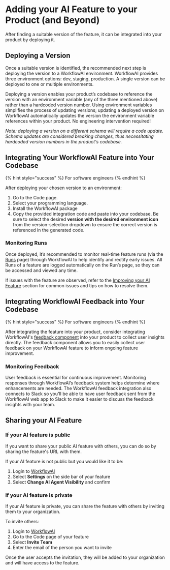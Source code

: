 # Adding your AI Feature to your Product (and Beyond)

After finding a suitable version of the feature, it can be integrated into your product by deploying it.

## Deploying a Version

Once a suitable version is identified, the recommended next step is deploying the version to a WorkflowAI environment. WorkflowAI provides three environment options: dev, staging, production. A single version can be deployed to one or multiple environments.

Deploying a version enables your product’s codebase to reference the version with an environment variable (any of the three mentioned above) rather than a hardcoded version number. Using environment variables simplifies the process of updating versions; updating a deployed version on WorkflowAI automatically updates the version the environment variable references within your product. No engineering intervention required!

*Note: deploying a version on a different schema will require a code update. Schema updates are considered breaking changes, thus necessitating hardcoded version numbers in the product's codebase.*

## Integrating Your WorkflowAI Feature into Your Codebase 
{% hint style="success" %}
For software engineers
{% endhint %}

After deploying your chosen version to an environment: 
1. Go to the Code page.
2. Select your programming language.
3. Install the WorkflowAI package
4. Copy the provided integration code and paste into your codebase. Be sure to select the desired **version with the desired environment icon** from the version-selection dropdown to ensure the correct version is referenced in the generated code.

### Monitoring Runs
Once deployed, it’s recommended to monitor real-time feature runs (via the [Runs](../concepts/runs.md) page) through WorkflowAI to help identify and rectify early issues. All Runs of a feature are logged automatically on the Run’s page, so they can be accessed and viewed any time.

If issues with the feature are observed, refer to the [Improving your AI Feature](improving-your-ai-feature.md) section for common issues and tips on how to resolve them.

## Integrating WorkflowAI Feedback into Your Codebase 

{% hint style="success" %}
For software engineers
{% endhint %}

After integrating the feature into your product, consider integrating WorkflowAI's [feedback component](../features/user-feedback.md) into your product to collect user insights directly. The feedback component allows you to easily collect user feedback on your WorkflowAI feature to inform ongoing feature improvement.

### Monitoring Feedback

User feedback is essential for continuous improvement. Monitoring responses through WorkflowAI’s feedback system helps determine where enhancements are needed. The WorkflowAI feedback integration also connects to Slack so you'll be able to have user feedback sent from the WorkflowAI web app to Slack to make it easier to discuss the feedback insights with your team.

## Sharing your AI Feature

### If your AI feature is public

If you want to share your public AI feature with others, you can do so by sharing the feature's URL with them.

If your AI feature is not public but you would like it to be:
1. Login to [WorkflowAI](https://workflowai.com/)
2. Select **Settings** on the side bar of your feature
3. Select **Change AI Agent Visibility** and confirm

### If your AI feature is private

If your AI feature is private, you can share the feature with others by inviting them to your organization.

To invite others:
1. Login to [WorkflowAI](https://workflowai.com/)
2. Go to the Code page of your feature
3. Select **Invite Team**
4. Enter the email of the person you want to invite

Once the user accepts the invitation, they will be added to your organization and will have access to the feature.